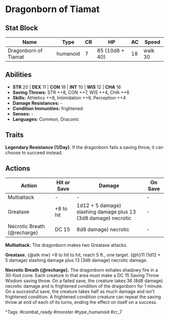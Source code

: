 # Dragonborn of Tiamat

## Stat Block

| Name | Type | CR | HP | AC | Speed |
|------|------|----|----|----|-------|
| Dragonborn of Tiamat | humanoid | 7 | 85 (10d8 + 40) | 18 | walk 30 |

## Abilities

- **STR** 20 | **DEX** 11 | **CON** 18 | **INT** 10 | **WIS** 12 | **CHA** 16
- **Saving Throws:** STR ++8, CON ++7, WIS ++4, CHA ++6  
- **Skills:** Athletics ++8, Intimidation ++6, Perception ++4  
- **Damage Resistances:** -  
- **Condition Immunities:** frightened  
- **Senses:** -  
- **Languages:** Common, Draconic

## Traits

**Legendary Resistance (1/Day).** If the dragonborn fails a saving throw, it can choose to succeed instead.


## Actions

| Action | Hit or Save | Damage | On Save |
|--------|--------------|--------|----------|
| Multiattack | - | - | - |
| Greataxe | +8 to hit | 1d12 + 5 damage) slashing damage plus 13 (3d8 damage) necrotic | - |
| Necrotic Breath {@recharge} | DC 15 | 8d8 damage) necrotic | - |

**Multiattack.** The dragonborn makes two Greataxe attacks.

**Greataxe.** {@atk mw} +8 to hit to hit, reach 5 ft., one target. {@h}11 (1d12 + 5 damage) slashing damage plus 13 (3d8 damage) necrotic damage.

**Necrotic Breath {@recharge}.** The dragonborn exhales shadowy fire in a 30-foot cone. Each creature in that area must make a DC 15 Saving Throw Wisdom saving throw. On a failed save, the creature takes 36 (8d8 damage) necrotic damage and is frightened condition of the dragonborn for 1 minute. On a successful save, the creature takes half as much damage and isn't frightened condition. A frightened condition creature can repeat the saving throw at end of each of its turns, ending the effect on itself on a success.


^Tags: #combat_ready #monster #type_humanoid #cr_7